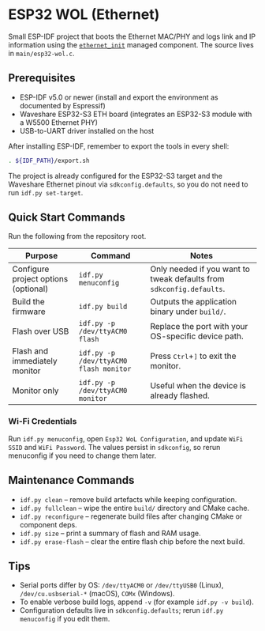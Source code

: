 # ESP32 WOL (Ethernet)

Small ESP-IDF project that boots the Ethernet MAC/PHY and logs link and IP
information using the [`ethernet_init`](main/idf_component.yml) managed
component. The source lives in `main/esp32-wol.c`.

## Prerequisites

- ESP-IDF v5.0 or newer (install and export the environment as documented by Espressif)
- Waveshare ESP32-S3 ETH board (integrates an ESP32-S3 module with a W5500 Ethernet PHY)
- USB-to-UART driver installed on the host

After installing ESP-IDF, remember to export the tools in every shell:

```bash
. ${IDF_PATH}/export.sh
```

The project is already configured for the ESP32-S3 target and the Waveshare
Ethernet pinout via `sdkconfig.defaults`, so you do not need to run
`idf.py set-target`.

## Quick Start Commands

Run the following from the repository root.

| Purpose | Command | Notes |
| --- | --- | --- |
| Configure project options (optional) | `idf.py menuconfig` | Only needed if you want to tweak defaults from `sdkconfig.defaults`. |
| Build the firmware | `idf.py build` | Outputs the application binary under `build/`. |
| Flash over USB | `idf.py -p /dev/ttyACM0 flash` | Replace the port with your OS-specific device path. |
| Flash and immediately monitor | `idf.py -p /dev/ttyACM0 flash monitor` | Press <kbd>Ctrl</kbd>+<kbd>]</kbd> to exit the monitor. |
| Monitor only | `idf.py -p /dev/ttyACM0 monitor` | Useful when the device is already flashed. |

### Wi-Fi Credentials

Run `idf.py menuconfig`, open `Esp32 WoL Configuration`, and update `WiFi SSID` and `WiFi Password`. The values persist in `sdkconfig`, so rerun menuconfig if you need to change them later.

## Maintenance Commands

- `idf.py clean` – remove build artefacts while keeping configuration.
- `idf.py fullclean` – wipe the entire `build/` directory and CMake cache.
- `idf.py reconfigure` – regenerate build files after changing CMake or component deps.
- `idf.py size` – print a summary of flash and RAM usage.
- `idf.py erase-flash` – clear the entire flash chip before the next build.

## Tips

- Serial ports differ by OS: `/dev/ttyACM0` or `/dev/ttyUSB0` (Linux), `/dev/cu.usbserial-*` (macOS), `COMx` (Windows).
- To enable verbose build logs, append `-v` (for example `idf.py -v build`).
- Configuration defaults live in `sdkconfig.defaults`; rerun `idf.py menuconfig` if you edit them.
